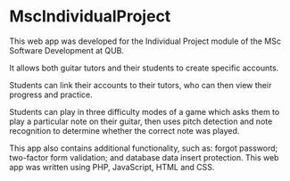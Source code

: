 # MscIndividualProject
This web app was developed for the Individual Project module of the MSc Software Development at QUB.

It allows both guitar tutors and their students to create specific accounts.

Students can link their accounts to their tutors, who can then view their progress and practice.

Students can play in three difficulty modes of a game which asks them to play a particular note on their guitar, 
then uses pitch detection and note recognition to determine whether the correct note was played.

This app also contains additional functionality, such as: forgot password; two-factor form validation;
and database data insert protection. This web app was written using PHP, JavaScript, HTML and CSS.
